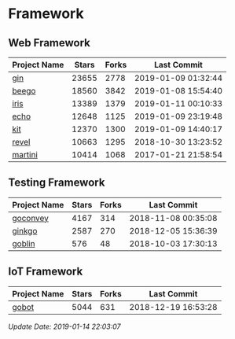 # Framework

## Web Framework

| Project Name | Stars | Forks | Last Commit |
| ------------ | ----- | ----- | ----------- |
| [gin](https://github.com/gin-gonic/gin) | 23655 | 2778 | 2019-01-09 01:32:44 |
| [beego](https://github.com/astaxie/beego) | 18560 | 3842 | 2019-01-08 15:54:40 |
| [iris](https://github.com/kataras/iris) | 13389 | 1379 | 2019-01-11 00:10:33 |
| [echo](https://github.com/labstack/echo) | 12648 | 1125 | 2019-01-09 23:19:48 |
| [kit](https://github.com/go-kit/kit) | 12370 | 1300 | 2019-01-09 14:40:17 |
| [revel](https://github.com/revel/revel) | 10663 | 1295 | 2018-10-30 13:23:52 |
| [martini](https://github.com/go-martini/martini) | 10414 | 1068 | 2017-01-21 21:58:54 |

## Testing Framework

| Project Name | Stars | Forks | Last Commit |
| ------------ | ----- | ----- | ----------- |
| [goconvey](https://github.com/smartystreets/goconvey) | 4167 | 314 | 2018-11-08 00:35:08 |
| [ginkgo](https://github.com/onsi/ginkgo) | 2587 | 270 | 2018-12-05 15:36:39 |
| [goblin](https://github.com/franela/goblin) | 576 | 48 | 2018-10-03 17:30:13 |

## IoT Framework

| Project Name | Stars | Forks | Last Commit |
| ------------ | ----- | ----- | ----------- |
| [gobot](https://github.com/hybridgroup/gobot) | 5044 | 631 | 2018-12-19 16:53:28 |

*Update Date: 2019-01-14 22:03:07*